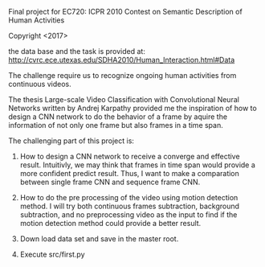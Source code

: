 Final project for EC720: ICPR 2010 Contest on Semantic Description of Human Activities

Copyright <2017> <Shen Shen>

the data base and the task is provided at:
http://cvrc.ece.utexas.edu/SDHA2010/Human_Interaction.html#Data

The challenge require us to recognize ongoing human activities from continuous videos.

The thesis Large-scale Video Classification with Convolutional Neural Networks written by Andrej Karpathy provided me the inspiration of how to design a CNN network to do the behavior of a frame by aquire the information of not only one frame but also frames in a time span.

The challenging part of this project is:

1. How to design a CNN network to receive a converge and effective result. Intuitivly, we may think that frames in time span would provide a more confident predict result. Thus, I want to make a comparation between single frame CNN and sequence frame CNN.

2. How to do the pre processing of the video using motion detection method. I will try both continuous frames subtraction, background subtraction, and no preprocessing video as the input to find if the motion detection method could provide a better result.


1. Down load data set and save in the master root.
2. Execute src/first.py
